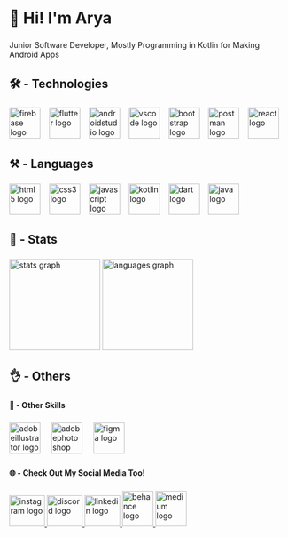<h1 align="left">👋 Hi! I'm Arya</h1>

###

<p align="left">Junior Software Developer, Mostly Programming in Kotlin for Making Android Apps</p>

###

<h2 align="left">🛠️ - Technologies</h2>

###

<div align="left">
  <img src="https://skillicons.dev/icons?i=firebase" height="56" alt="firebase logo"  />
  <img width="8" />
  <img src="https://skillicons.dev/icons?i=flutter" height="56" alt="flutter logo"  />
  <img width="8" />
  <img src="https://skillicons.dev/icons?i=androidstudio" height="56" alt="androidstudio logo"  />
  <img width="8" />
  <img src="https://skillicons.dev/icons?i=vscode" height="56" alt="vscode logo"  />
  <img width="8" />
  <img src="https://skillicons.dev/icons?i=bootstrap" height="56" alt="bootstrap logo"  />
  <img width="8" />
  <img src="https://skillicons.dev/icons?i=postman" height="56" alt="postman logo"  />
  <img width="8" />
  <img src="https://skillicons.dev/icons?i=react" height="56" alt="react logo"  />
</div>

###

<h2 align="left">⚒️ - Languages</h2>

###

<div align="left">
  <img src="https://skillicons.dev/icons?i=html" height="56" alt="html5 logo"  />
  <img width="8" />
  <img src="https://skillicons.dev/icons?i=css" height="56" alt="css3 logo"  />
  <img width="8" />
  <img src="https://skillicons.dev/icons?i=js" height="56" alt="javascript logo"  />
  <img width="8" />
  <img src="https://skillicons.dev/icons?i=kotlin" height="56" alt="kotlin logo"  />
  <img width="8" />
  <img src="https://skillicons.dev/icons?i=dart" height="56" alt="dart logo"  />
  <img width="8" />
  <img src="https://skillicons.dev/icons?i=java" height="56" alt="java logo"  />
</div>

###

<h2 align="left">🚀 - Stats</h2>

###

<div align="left">
  <img src="https://github-readme-stats.vercel.app/api?username=quiraa&hide_title=false&hide_rank=false&show_icons=true&include_all_commits=true&count_private=true&disable_animations=false&theme=dark&locale=en&hide_border=false&custom_title=My%20Github%20Stats" height="164" alt="stats graph"  />
  <img src="https://github-readme-stats.vercel.app/api/top-langs?username=quiraa&locale=en&hide_title=false&layout=compact&card_width=320&langs_count=6&theme=dark&hide_border=false&custom_title=My%20Love%20Languages" height="164" alt="languages graph"  />
</div>

###

<h2 align="left">👌 - Others</h2>

###

<h4 align="left">🎨 - Other Skills</h4>

###

<div align="left">
  <img src="https://skillicons.dev/icons?i=ai" height="56" alt="adobeillustrator logo"  />
  <img width="12" />
  <img src="https://skillicons.dev/icons?i=ps" height="56" alt="adobephotoshop logo"  />
  <img width="12" />
  <img src="https://skillicons.dev/icons?i=figma" height="56" alt="figma logo"  />
</div>

###

<h4 align="left">🌐 - Check Out My Social Media Too!</h4>

###

<div align="left">
  <a href="https://www.instagram.com/aryadzkr/" target="_blank">
    <img src="https://skillicons.dev/icons?i=instagram" height="56" width=64" alt="instagram logo"  />
  </a>
  <a href="discordapp.com/users/636131539020808192" target="_blank">
    <img src="https://skillicons.dev/icons?i=discord" height="56" width="64" alt="discord logo"  />
  </a>
  <a href="https://www.linkedin.com/in/aryadzikra/" target="_blank">
    <img src="https://skillicons.dev/icons?i=linkedin" height="56" width="64" alt="linkedin logo"  />
  </a>
  <a href="https://www.behance.net/aryadzikra" target="_blank">
    <img src="https://raw.githubusercontent.com/maurodesouza/profile-readme-generator/master/src/assets/icons/social/behance/default.svg" width="56" height="64" alt="behance logo"  />
  </a>
  <a href="https://medium.com/@aryadavicenna" target="_blank">
    <img src="https://raw.githubusercontent.com/maurodesouza/profile-readme-generator/master/src/assets/icons/social/medium/default.svg" width="56" height="64" alt="medium logo"  />
  </a>
</div>

###
